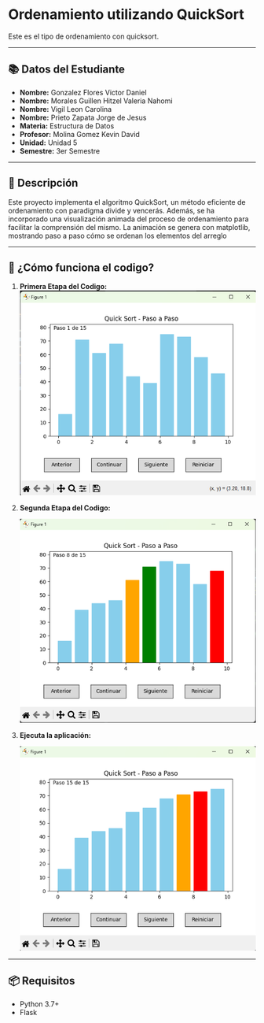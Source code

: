 
# Ordenamiento utilizando QuickSort

Este es el tipo de ordenamiento con quicksort.

---

## 📚 Datos del Estudiante

- **Nombre:** Gonzalez Flores Victor Daniel  
- **Nombre:** Morales Guillen Hitzel Valeria Nahomi  
- **Nombre:** Vigil Leon Carolina  
- **Nombre:** Prieto Zapata Jorge de Jesus  
- **Materia:** Estructura de Datos  
- **Profesor:** Molina Gomez Kevin David  
- **Unidad:** Unidad 5  
- **Semestre:** 3er Semestre

---

## 📝 Descripción

Este proyecto implementa el algoritmo QuickSort, un método eficiente de ordenamiento con paradigma divide y vencerás.
Además, se ha incorporado una visualización animada del proceso de ordenamiento para facilitar la comprensión del mismo.
La animación se genera con matplotlib, mostrando paso a paso cómo se ordenan los elementos del arreglo

---

## 🚀 ¿Cómo funciona el codigo?

1. **Primera Etapa del Codigo:**
   ![Captura inicial](Capturinga.png)

3. **Segunda Etapa del Codigo:**
   
   ![Captura Desarollo](Capturingo.png)
   
3. **Ejecuta la aplicación:**
 
   ![Captura Final](Capturaz.png)

---

## 📦 Requisitos

- Python 3.7+
- Flask
